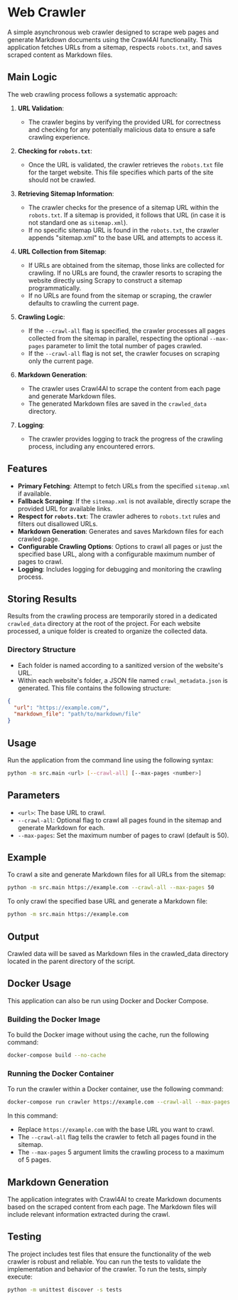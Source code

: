 # Web Crawler

A simple asynchronous web crawler designed to scrape web pages and generate Markdown documents using the Crawl4AI functionality. This application fetches URLs from a sitemap, respects `robots.txt`, and saves scraped content as Markdown files.

## Main Logic

The web crawling process follows a systematic approach:

1. **URL Validation**:
   - The crawler begins by verifying the provided URL for correctness and checking for any potentially malicious data to ensure a safe crawling experience.

2. **Checking for `robots.txt`**:
   - Once the URL is validated, the crawler retrieves the `robots.txt` file for the target website. This file specifies which parts of the site should not be crawled.

3. **Retrieving Sitemap Information**:
   - The crawler checks for the presence of a sitemap URL within the `robots.txt`. If a sitemap is provided, it follows that URL (in case it is not standard one as `sitemap.xml`).
   - If no specific sitemap URL is found in the `robots.txt`, the crawler appends "sitemap.xml" to the base URL and attempts to access it.

4. **URL Collection from Sitemap**:
   - If URLs are obtained from the sitemap, those links are collected for crawling. If no URLs are found, the crawler resorts to scraping the website directly using Scrapy to construct a sitemap programmatically.
   - If no URLs are found from the sitemap or scraping, the crawler defaults to crawling the current page.

5. **Crawling Logic**:
   - If the `--crawl-all` flag is specified, the crawler processes all pages collected from the sitemap in parallel, respecting the optional `--max-pages` parameter to limit the total number of pages crawled.
   - If the `--crawl-all` flag is not set, the crawler focuses on scraping only the current page.

6. **Markdown Generation**:
   - The crawler uses Crawl4AI to scrape the content from each page and generate Markdown files.
   - The generated Markdown files are saved in the `crawled_data` directory.

7. **Logging**:
   - The crawler provides logging to track the progress of the crawling process, including any encountered errors.


## Features

- **Primary Fetching**: Attempt to fetch URLs from the specified `sitemap.xml` if available.
- **Fallback Scraping**: If the `sitemap.xml` is not available, directly scrape the provided URL for available links.
- **Respect for `robots.txt`**: The crawler adheres to `robots.txt` rules and filters out disallowed URLs.
- **Markdown Generation**: Generates and saves Markdown files for each crawled page.
- **Configurable Crawling Options**: Options to crawl all pages or just the specified base URL, along with a configurable maximum number of pages to crawl.
- **Logging**: Includes logging for debugging and monitoring the crawling process.

## Storing Results

Results from the crawling process are temporarily stored in a dedicated `crawled_data` directory at the root of the project. For each website processed, a unique folder is created to organize the collected data.

### Directory Structure

- Each folder is named according to a sanitized version of the website's URL.
- Within each website's folder, a JSON file named `crawl_metadata.json` is generated. This file contains the following structure:

```json
{
  "url": "https://example.com/",
  "markdown_file": "path/to/markdown/file"
}
```

## Usage

Run the application from the command line using the following syntax:

```bash
python -m src.main <url> [--crawl-all] [--max-pages <number>]
```

## Parameters

- `<url>`: The base URL to crawl.
- `--crawl-all`: Optional flag to crawl all pages found in the sitemap and generate Markdown for each.
- `--max-pages`: Set the maximum number of pages to crawl (default is 50).


## Example

To crawl a site and generate Markdown files for all URLs from the sitemap:

```bash
python -m src.main https://example.com --crawl-all --max-pages 50
```

To only crawl the specified base URL and generate a Markdown file:

```bash
python -m src.main https://example.com
```

## Output

Crawled data will be saved as Markdown files in the crawled_data directory located in the parent directory of the script.

## Docker Usage

This application can also be run using Docker and Docker Compose.

### Building the Docker Image

To build the Docker image without using the cache, run the following command:

```bash
docker-compose build --no-cache
```

### Running the Docker Container

To run the crawler within a Docker container, use the following command:

```bash
docker-compose run crawler https://example.com --crawl-all --max-pages 5
```

In this command:

- Replace `https://example.com` with the base URL you want to crawl.
- The `--crawl-all` flag tells the crawler to fetch all pages found in the sitemap.
- The `--max-pages` 5 argument limits the crawling process to a maximum of 5 pages.


## Markdown Generation

The application integrates with Crawl4AI to create Markdown documents based on the scraped content from each page. The Markdown files will include relevant information extracted during the crawl.


## Testing

The project includes test files that ensure the functionality of the web crawler is robust and reliable. You can run the tests to validate the implementation and behavior of the crawler. To run the tests, simply execute:

```bash 
python -m unittest discover -s tests
```